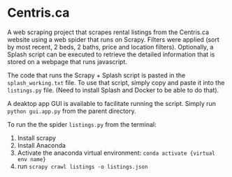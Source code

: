 # Centris.ca
A web scraping project that scrapes rental listings from the Centris.ca website using a web spider that runs on Scrapy. Filters were applied (sort by most recent, 2 beds, 2 baths, price and location filters).
Optionally, a Splash script can be executed to retrieve the detailed information that is stored on a webpage that runs javascript. 

The code that runs the Scrapy + Splash script is pasted in the `splash_working.txt` file. To use that script, simply copy and paste it into the `listings.py` file. (Need to install Splash and Docker to be able to do that).

A deaktop app GUI is available to facilitate running the script. Simply run `python gui.app.py` from the parent directory.

To run the the spider `listings.py` from the terminal:

1. Install scrapy
2. Install Anaconda
3. Activate the anaconda virtual environment: `conda activate {virtual env name}`
4. run `scrapy crawl listings -o listings.json`
